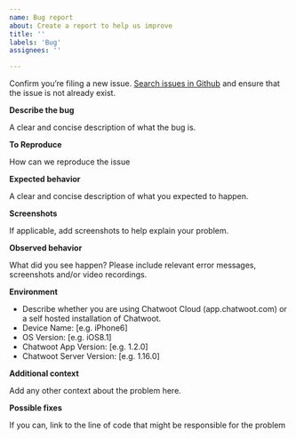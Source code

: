 ```yaml
---
name: Bug report
about: Create a report to help us improve
title: ''
labels: 'Bug'
assignees: ''

---
```


Confirm you’re filing a new issue. [Search issues in Github](https://github.com/chatwoot/chatwoot-mobile-app/issues) and ensure that the issue is not already exist.

**Describe the bug**

A clear and concise description of what the bug is.


**To Reproduce**

How can we reproduce the issue

**Expected behavior**

A clear and concise description of what you expected to happen.

**Screenshots**

If applicable, add screenshots to help explain your problem.

**Observed behavior**

What did you see happen? Please include relevant error messages, screenshots and/or video recordings.

**Environment**

  - Describe whether you are using Chatwoot Cloud (app.chatwoot.com) or a self hosted installation of Chatwoot.
  - Device Name:  [e.g. iPhone6]
  - OS Version: [e.g. iOS8.1]
  - Chatwoot App Version: [e.g. 1.2.0]
  - Chatwoot Server Version: [e.g. 1.16.0]

**Additional context**

Add any other context about the problem here.

**Possible fixes**

If you can, link to the line of code that might be responsible for the problem